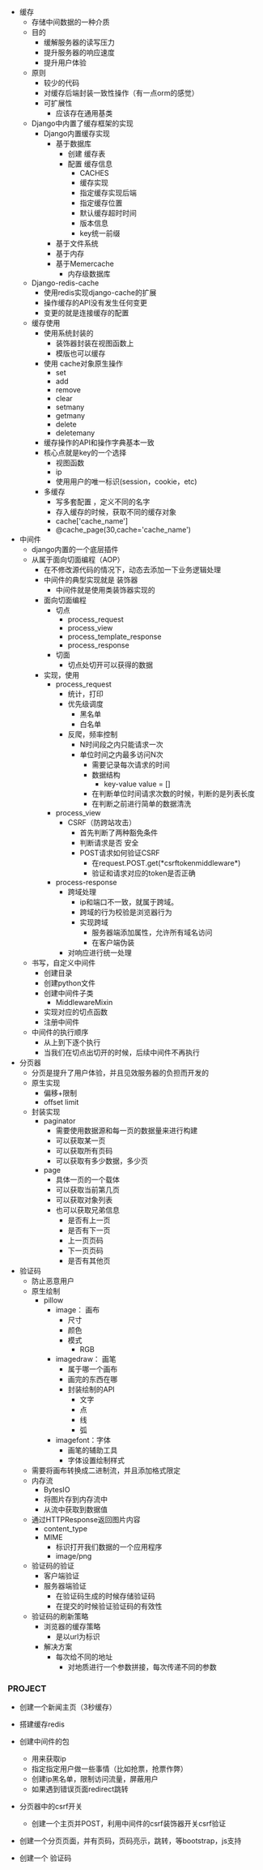 - 缓存
  - 存储中间数据的一种介质
  - 目的
    - 缓解服务器的读写压力
    - 提升服务器的响应速度
    - 提升用户体验
  - 原则
    - 较少的代码 
    - 对缓存后端封装一致性操作（有一点orm的感觉）
    - 可扩展性
      - 应该存在通用基类
  - Django中内置了缓存框架的实现
    - Django内置缓存实现
      - 基于数据库
        - 创建 缓存表
        - 配置 缓存信息
          - CACHES
          - 缓存实现
          - 指定缓存实现后端
          - 指定缓存位置
          - 默认缓存超时时间
          - 版本信息
          - key统一前缀
      - 基于文件系统
      - 基于内存
      - 基于Memercache
        - 内存级数据库
  - Django-redis-cache
    - 使用redis实现django-cache的扩展
    - 操作缓存的API没有发生任何变更 
    - 变更的就是连接缓存的配置
  - 缓存使用
    - 使用系统封装的
      - 装饰器封装在视图函数上
      - 模版也可以缓存
    - 使用 cache对象原生操作
      - set
      - add
      - remove
      - clear
      - setmany
      - getmany
      - delete
      - deletemany
    - 缓存操作的API和操作字典基本一致
    - 核心点就是key的一个选择
      - 视图函数
      - ip
      - 使用用户的唯一标识(session，cookie，etc)
    - 多缓存
      - 写多套配置 ，定义不同的名字
      - 存入缓存的时候，获取不同的缓存对象
      - cache['cache_name']
      - @cache_page(30,cache='cache_name')
- 中间件
  - django内置的一个底层插件
  - 从属于面向切面编程（AOP）
    - 在不修改源代码的情况下，动态去添加一下业务逻辑处理
    - 中间件的典型实现就是 装饰器
      - 中间件就是使用类装饰器实现的
    - 面向切面编程 
      - 切点
        - process_request
        - process_view
        - process_template_response
        - process_response
      - 切面
        - 切点处切开可以获得的数据
    - 实现，使用
      - process_request
        - 统计，打印
        - 优先级调度
          - 黑名单
          - 白名单
        - 反爬，频率控制
          - N时间段之内只能请求一次
          - 单位时间之内最多访问N次 
            - 需要记录每次请求的时间
            - 数据结构
              - key-value value  = []
            - 在判断单位时间请求次数的时候，判断的是列表长度
            - 在判断之前进行简单的数据清洗
      - process_view
        - CSRF（防跨站攻击）
          - 首先判断了两种豁免条件
          - 判断请求是否 安全
          - POST请求如何验证CSRF
            - 在request.POST.get(*csrftokenmiddleware\*)
            - 验证和请求对应的token是否正确
      - process-response
        - 跨域处理
          - ip和端口不一致，就属于跨域。
          - 跨域的行为校验是浏览器行为
          - 实现跨域
            - 服务器端添加属性，允许所有域名访问
            - 在客户端伪装
        - 对响应进行统一处理
  - 书写，自定义中间件
    - 创建目录
    - 创建python文件
    - 创建中间件子类
      - MiddlewareMixin
    - 实现对应的切点函数
    - 注册中间件
  - 中间件的执行顺序
    - 从上到下逐个执行
    - 当我们在切点出切开的时候，后续中间件不再执行
- 分页器
  - 分页是提升了用户体验，并且见效服务器的负担而开发的
  - 原生实现
    - 偏移+限制
    - offset limit
  - 封装实现
    - paginator
      - 需要使用数据源和每一页的数据量来进行构建
      - 可以获取某一页
      - 可以获取所有页码
      - 可以获取有多少数据，多少页
    - page
      - 具体一页的一个载体
      - 可以获取当前第几页
      - 可以获取对象列表
      - 也可以获取兄弟信息
        - 是否有上一页
        - 是否有下一页
        - 上一页页码
        - 下一页页码
        - 是否有其他页
- 验证码
  - 防止恶意用户
  - 原生绘制
    - pillow
      - image： 画布
        - 尺寸
        - 颜色
        - 模式
          - RGB
      - imagedraw： 画笔
        - 属于哪一个画布
        - 画完的东西在哪
        - 封装绘制的API
          - 文字
          - 点
          - 线
          - 弧
      - imagefont：字体
        - 画笔的辅助工具
        - 字体设置绘制样式
  - 需要将画布转换成二进制流，并且添加格式限定
  - 内存流
    - BytesIO
    - 将图片存到内存流中
    - 从流中获取到数据值
  - 通过HTTPResponse返回图片内容
    - content_type
    - MIME
      - 标识打开我们数据的一个应用程序
      - image/png
  - 验证码的验证
    - 客户端验证
    - 服务器端验证
      - 在验证码生成的时候存储验证码
      - 在提交的时候验证验证码的有效性
  - 验证码的刷新策略
    - 浏览器的缓存策略
      - 是以url为标识
    - 解决方案
      - 每次给不同的地址
        - 对地质进行一个参数拼接，每次传递不同的参数









### PROJECT

- 创建一个新闻主页（3秒缓存）

- 搭建缓存redis

- 创建中间件的包

  - 用来获取ip
  - 指定指定用户做一些事情（比如抢票，抢票作弊）
  - 创建ip黑名单，限制访问流量，屏蔽用户
  - 如果遇到错误页面redirect跳转

- 分页器中的csrf开关

  - 创建一个主页并POST，利用中间件的csrf装饰器开关csrf验证

    

- 创建一个分页页面，并有页码，页码亮示，跳转，等bootstrap，js支持
- 创建一个 验证码 